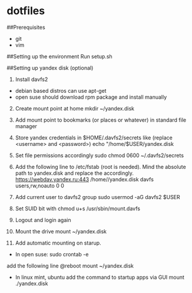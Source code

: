dotfiles
========

##Prerequisites

* git
* vim

##Setting up the environment
Run setup.sh

##Setting up yandex disk (optional)
1. Install davfs2

* debian based distros can use apt-get
* open suse should download rpm package and install manually

2. Create mount point at home
mkdir ~/yandex.disk

3. Add mount point to bookmarks (or places or whatever) in standard file manager

4. Store yandex credentials in $HOME/.davfs2/secrets like (replace <username> and <password>)
echo "/home/$USER/yandex.disk <username> <password>

5. Set file permissions accordingly
sudo chmod 0600 ~/.davfs2/secrets

6. Add the following line to /etc/fstab (root is needed). Mind the absolute path to yandex.disk and replace the <username> accordingly.
https://webdav.yandex.ru:443 /home/<username>/yandex.disk davfs users,rw,noauto 0 0

7. Add current user to davfs2 group
sudo usermod -aG davfs2 $USER

8. Set SUID bit with
chmod u+s /usr/sbin/mount.davfs

9. Logout and login again

10. Mount the drive
mount ~/yandex.disk

11. Add automatic mounting on starup.
* In open suse:
sudo crontab -e

add the following line
@reboot mount ~/yandex.disk


* In linux mint, ubuntu add the command to startup apps via GUI
mount ./yandex.disk

